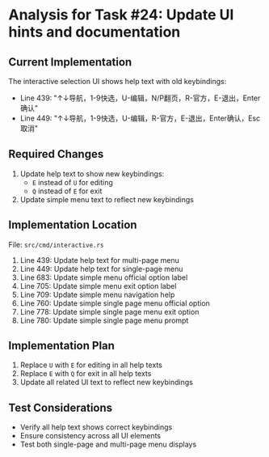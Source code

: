 # Analysis for Task #24: Update UI hints and documentation

## Current Implementation
The interactive selection UI shows help text with old keybindings:
- Line 439: "↑↓导航，1-9快选，U-编辑，N/P翻页，R-官方，E-退出，Enter确认"
- Line 449: "↑↓导航，1-9快选，U-编辑，R-官方，E-退出，Enter确认，Esc取消"

## Required Changes
1. Update help text to show new keybindings:
   - `E` instead of `U` for editing
   - `Q` instead of `E` for exit
2. Update simple menu text to reflect new keybindings

## Implementation Location
File: `src/cmd/interactive.rs`
1. Line 439: Update help text for multi-page menu
2. Line 449: Update help text for single-page menu
3. Line 683: Update simple menu official option label
4. Line 705: Update simple menu exit option label
5. Line 709: Update simple menu navigation help
6. Line 760: Update simple single page menu official option
7. Line 778: Update simple single page menu exit option
8. Line 780: Update simple single page menu prompt

## Implementation Plan
1. Replace `U` with `E` for editing in all help texts
2. Replace `E` with `Q` for exit in all help texts
3. Update all related UI text to reflect new keybindings

## Test Considerations
- Verify all help text shows correct keybindings
- Ensure consistency across all UI elements
- Test both single-page and multi-page menu displays